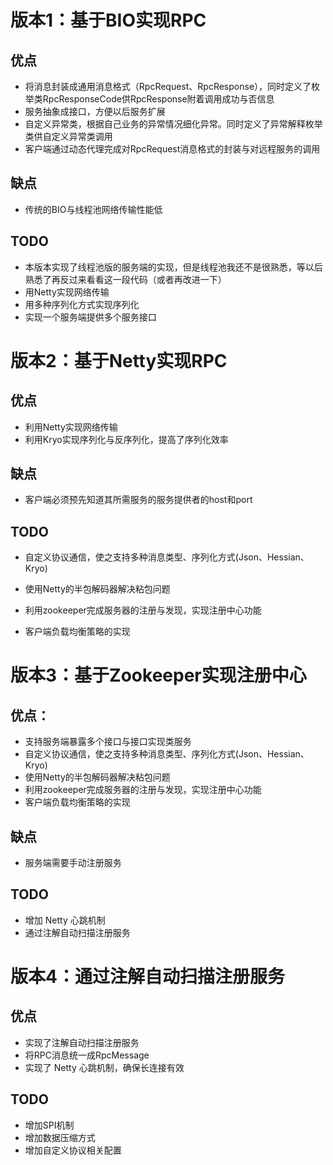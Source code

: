 # 版本1：基于BIO实现RPC

## 优点

- 将消息封装成通用消息格式（RpcRequest、RpcResponse），同时定义了枚举类RpcResponseCode供RpcResponse附着调用成功与否信息
- 服务抽象成接口，方便以后服务扩展
- 自定义异常类，根据自己业务的异常情况细化异常。同时定义了异常解释枚举类供自定义异常类调用
- 客户端通过动态代理完成对RpcRequest消息格式的封装与对远程服务的调用

## 缺点

- 传统的BIO与线程池网络传输性能低

## TODO

- 本版本实现了线程池版的服务端的实现，但是线程池我还不是很熟悉，等以后熟悉了再反过来看看这一段代码（或者再改进一下）
- 用Netty实现网络传输
- 用多种序列化方式实现序列化
- 实现一个服务端提供多个服务接口

# 版本2：基于Netty实现RPC

## 优点

- 利用Netty实现网络传输
- 利用Kryo实现序列化与反序列化，提高了序列化效率

## 缺点

- 客户端必须预先知道其所需服务的服务提供者的host和port

## TODO

- 自定义协议通信，使之支持多种消息类型、序列化方式(Json、Hessian、Kryo)
- 使用Netty的半包解码器解决粘包问题

- 利用zookeeper完成服务器的注册与发现，实现注册中心功能
- 客户端负载均衡策略的实现

# 版本3：基于Zookeeper实现注册中心

## 优点：

- 支持服务端暴露多个接口与接口实现类服务
- 自定义协议通信，使之支持多种消息类型、序列化方式(Json、Hessian、Kryo)
- 使用Netty的半包解码器解决粘包问题
- 利用zookeeper完成服务器的注册与发现，实现注册中心功能
- 客户端负载均衡策略的实现

## 缺点
- 服务端需要手动注册服务

## TODO
- 增加 Netty 心跳机制
- 通过注解自动扫描注册服务

# 版本4：通过注解自动扫描注册服务

## 优点

- 实现了注解自动扫描注册服务
- 将RPC消息统一成RpcMessage
- 实现了 Netty 心跳机制，确保长连接有效

## TODO

- 增加SPI机制
- 增加数据压缩方式
- 增加自定义协议相关配置

